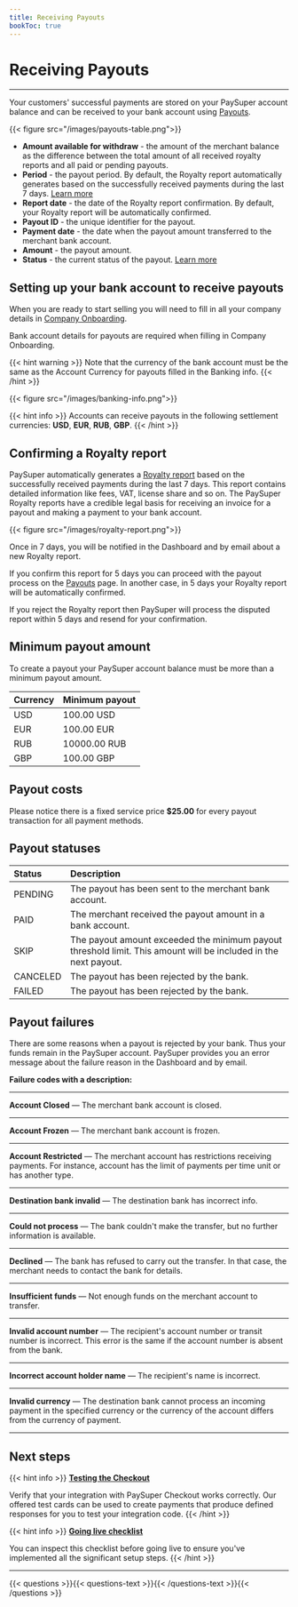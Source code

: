 ```yaml
---
title: Receiving Payouts
bookToc: true
---
```


# Receiving Payouts
***

Your customers' successful payments are stored on your PaySuper account balance and can be received to your bank account using [Payouts](https://dashboard.pay.super.com/payouts).

{{< figure src="/images/payouts-table.png">}}

- **Amount available for withdraw** - the amount of the merchant balance as the difference between the total amount of all received royalty reports and all paid or pending payouts.
- **Period** - the payout period. By default, the Royalty report automatically generates based on the successfully received payments during the last 7 days. [Learn more](/docs/payouts/#confirming-a-royalty-report) 
- **Report date** - the date of the Royalty report confirmation. By default, your Royalty report will be automatically confirmed.
- **Payout ID** - the unique identifier for the payout.
- **Payment date** - the date when the payout amount transferred to the merchant bank account.
- **Amount** - the payout amount.
- **Status** - the current status of the payout. [Learn more](/docs/payouts/#payout-statuses)

## Setting up your bank account to receive payouts

When you are ready to start selling you will need to fill in all your company details in [Company Onboarding](https://dashboard.pay.super.com/company).

Bank account details for payouts are required when filling in Company Onboarding.

{{< hint warning >}}
Note that the currency of the bank account must be the same as the Account Currency for payouts filled in the Banking info.
{{< /hint >}}

{{< figure src="/images/banking-info.png">}}

{{< hint info >}}
Accounts can receive payouts in the following settlement currencies: **USD**, **EUR**, **RUB**, **GBP**.
{{< /hint >}}

## Confirming a Royalty report

PaySuper automatically generates a [Royalty report](https://dashboard.pay.super.com/reports) based on the successfully received payments during the last 7 days. This report contains detailed information like fees, VAT, license share and so on. The PaySuper Royalty reports have a credible legal basis for receiving an invoice for a payout and making a payment to your bank account.

{{< figure src="/images/royalty-report.png">}}

Once in 7 days, you will be notified in the Dashboard and by email about a new Royalty report. 

If you confirm this report for 5 days you can proceed with the payout process on the [Payouts](https://dashboard.pay.super.com/payouts) page. In another case, in 5 days your Royalty report will be automatically confirmed.

If you reject the Royalty report then PaySuper will process the disputed report within 5 days and resend for your confirmation.

## Minimum payout amount

To create a payout your PaySuper account balance must be more than a minimum payout amount.

Currency|Minimum payout
---|---
USD|100.00 USD
EUR|100.00 EUR
RUB|10000.00 RUB
GBP|100.00 GBP

## Payout costs

Please notice there is a fixed service price **$25.00** for every payout transaction for all payment methods.

## Payout statuses

Status|Description
:---|:---
PENDING|The payout has been sent to the merchant bank account.
PAID|The merchant received the payout amount in a bank account.
SKIP|The payout amount exceeded the minimum payout threshold limit. This amount will be included in the next payout.
CANCELED|The payout has been rejected by the bank.
FAILED|The payout has been rejected by the bank.

## Payout failures

There are some reasons when a payout is rejected by your bank. Thus your funds remain in the PaySuper account. PaySuper provides you an error message about the failure reason in the Dashboard and by email.

**Failure codes with a description:**

---

**Account Closed** — The merchant bank account is closed.

---

**Account Frozen** — The merchant bank account is frozen.

---

**Account Restricted** — The merchant account has restrictions receiving payments. For instance, account has the limit of payments per time unit or has another type.

---

**Destination bank invalid** — The destination bank has incorrect info.

---

**Could not process** — The bank couldn't make the transfer, but no further information is available.

---

**Declined** — The bank has refused to carry out the transfer. In that case, the merchant needs to contact the bank for details.

---

**Insufficient funds** — Not enough funds on the merchant account to transfer.

---

**Invalid account number** — The recipient's account number or transit number is incorrect. This error is the same if the account number is absent from the bank.

---

**Incorrect account holder name** — The recipient's name is incorrect.

---

**Invalid currency** — The destination bank cannot process an incoming payment in the specified currency or the currency of the account differs from the currency of payment.

***

## Next steps

{{< hint info >}}
[**Testing the Checkout**](/docs/payments/testing/)

Verify that your integration with PaySuper Checkout works correctly. Our offered test cards can be used to create payments that produce defined responses for you to test your integration code.
{{< /hint >}}

{{< hint info >}}
[**Going live checklist**](/docs/payments/live/)

You can inspect this checklist before going live to ensure you've implemented all the significant setup steps.
{{< /hint >}}

***

{{< questions >}}{{< questions-text >}}{{< /questions-text >}}{{< /questions >}}